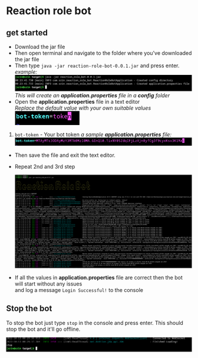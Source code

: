 # Reaction role bot

## get started

- Download the jar file
- Then open terminal and navigate to the folder where you've downloaded the jar file
- Then type `java -jar reaction-role-bot-0.0.1.jar` and press enter.  
  _example:_  
   ![start](./img/start.png)
  _This will create an **application.properties** file in a **config** folder_
- Open the **application.properties** file in a text editor  
  _Replace the default value with your own suitable values_  
  ![application.properties](./img/application.png)
1. `bot-token` - Your bot token
   _a sample **application.properties** file:_
   ![application.properties](./img/example.png)

- Then save the file and exit the text editor.
- Repeat 2nd and 3rd step

  ![repeat](./img/successful.png)

- If all the values in **application.properties** file are correct then the bot will start without any issues   
  and log a message `Login Successful!` to the console
## Stop the bot

To stop the bot just type `stop` in the console and press enter. This should stop the bot and it'll go offline.

![stop](./img/stop.png)